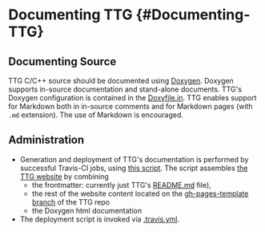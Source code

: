 # Documenting TTG {#Documenting-TTG}

## Documenting Source

TTG C/C++ source should be documented using [Doxygen](www.doxygen.nl).
Doxygen supports in-source documentation and stand-alone documents.
TTG's Doxygen configuration is contained in the [Doxyfile.in](github.com/TESSEorg/ttg/blob/master/doc/dox/config/Doxyfile.in).
TTG enables support for Markdown both in in-source comments
and for Markdown pages (with `.md` extension). The use of Markdown is encouraged.

## Administration

- Generation and deployment of TTG's documentation is performed by successful
Travis-CI jobs, using [this script](github.com/TESSEorg/ttg/blob/master/bin/deploy-linux.sh). The script
assembles [the TTG website](tesseorg.github.io/ttg) by combining
  - the frontmatter: currently just TTG's [README.md](https://github.com/TESSEorg/ttg/blob/master/README.md) file),
  - the rest of the website content located on the [gh-pages-template branch](github.com/TESSEorg/ttg/tree/gh-pages-template)
of the TTG repo
  - the Doxygen html documentation
- The deployment script is invoked via [.travis.yml](github.com/TESSEorg/ttg/blob/master/.travis.yml).

